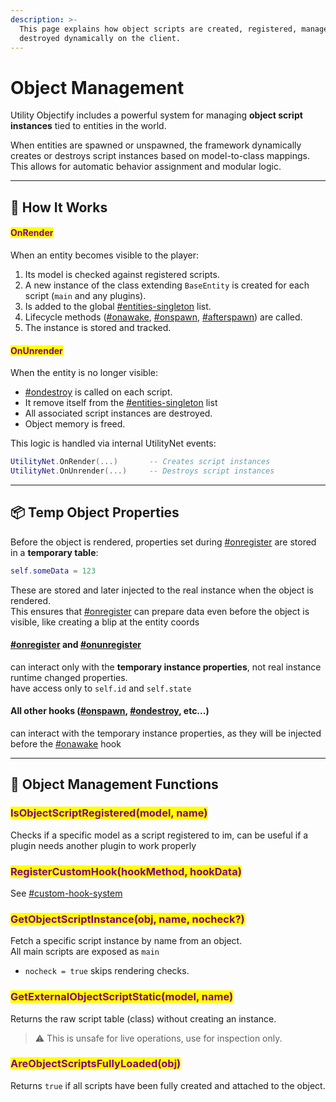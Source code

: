 ```yaml
---
description: >-
  This page explains how object scripts are created, registered, managed, and
  destroyed dynamically on the client.
---
```


# Object Management

Utility Objectify includes a powerful system for managing **object script instances** tied to entities in the world.

When entities are spawned or unspawned, the framework dynamically creates or destroys script instances based on model-to-class mappings. This allows for automatic behavior assignment and modular logic.

***

## 🧠 How It Works

#### <mark style="color:purple;">OnRender</mark>

When an entity becomes visible to the player:

1. Its model is checked against registered scripts.
2. A new instance of the class extending `BaseEntity` is created for each script (`main` and any plugins).
3. Is added to the global [#entities-singleton](../shared/entities-singleton.md#entities-singleton "mention") list.
4. Lifecycle methods ([#onawake](../shared/hooks.md#onawake "mention"), [#onspawn](../shared/hooks.md#onspawn "mention"), [#afterspawn](../shared/hooks.md#afterspawn "mention")) are called.
5. The instance is stored and tracked.

#### <mark style="color:purple;">OnUnrender</mark>

When the entity is no longer visible:

* [#ondestroy](../shared/hooks.md#ondestroy "mention") is called on each script.
* It remove itself from the [#entities-singleton](../shared/entities-singleton.md#entities-singleton "mention") list
* All associated script instances are destroyed.
* Object memory is freed.

This logic is handled via internal UtilityNet events:

```lua
UtilityNet.OnRender(...)       -- Creates script instances
UtilityNet.OnUnrender(...)     -- Destroys script instances
```

***

## 📦 Temp Object Properties

Before the object is rendered, properties set during [#onregister](../shared/hooks.md#onregister "mention") are stored in a **temporary table**:

```lua
self.someData = 123
```

These are stored and later injected to the real instance when the object is rendered.\
This ensures that [#onregister](../shared/hooks.md#onregister "mention") can prepare data even before the object is visible, like creating a blip at the entity coords

#### [#onregister](../shared/hooks.md#onregister "mention") and [#onunregister](../shared/hooks.md#onunregister "mention")

can interact only with the **temporary instance properties**, not real instance runtime changed properties.\
have access only to `self.id` and `self.state`

#### All other hooks ([#onspawn](../shared/hooks.md#onspawn "mention"), [#ondestroy](../shared/hooks.md#ondestroy "mention"), etc...)

can interact with the temporary instance properties, as they will be injected before the [#onawake](../shared/hooks.md#onawake "mention") hook

***

## 🔎 Object Management Functions

### <mark style="color:purple;">IsObjectScriptRegistered(model, name)</mark>

Checks if a specific model as a script registered to im, can be useful if a plugin needs another plugin to work properly

### <mark style="color:purple;">RegisterCustomHook(hookMethod, hookData)</mark>

See [#custom-hook-system](framework.md#custom-hook-system "mention")

### <mark style="color:purple;">GetObjectScriptInstance(obj, name, nocheck?)</mark>

Fetch a specific script instance by name from an object.\
All main scripts are exposed as `main`

* `nocheck = true` skips rendering checks.

### <mark style="color:purple;">GetExternalObjectScriptStatic(model, name)</mark>

Returns the raw script table (class) without creating an instance.

> ⚠️ This is unsafe for live operations, use for inspection only.

### <mark style="color:purple;">AreObjectScriptsFullyLoaded(obj)</mark>

Returns `true` if all scripts have been fully created and attached to the object.
